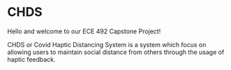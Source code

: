 # CHDS

Hello and welcome to our ECE 492 Capstone Project!

CHDS or Covid Haptic Distancing System is a system which focus on allowing users to maintain social distance from others through the usage of haptic feedback.
